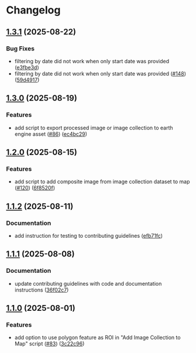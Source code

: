 # Changelog

## [1.3.1](https://github.com/gee-community/arcgis-earthengine-toolbox/compare/v1.3.0...v1.3.1) (2025-08-22)


### Bug Fixes

* filtering by date did not work when only start date was provided ([e3fbe3d](https://github.com/gee-community/arcgis-earthengine-toolbox/commit/e3fbe3d03c3d171ba2d33c3cd0d6e5c2623d46bb))
* filtering by date did not work when only start date was provided ([#148](https://github.com/gee-community/arcgis-earthengine-toolbox/issues/148)) ([59d4917](https://github.com/gee-community/arcgis-earthengine-toolbox/commit/59d491797c4676e50ed48c623d7a6bc1ad5483b5))

## [1.3.0](https://github.com/gee-community/arcgis-earthengine-toolbox/compare/v1.2.0...v1.3.0) (2025-08-19)


### Features

* add script to export processed image or image collection to earth engine asset ([#86](https://github.com/gee-community/arcgis-earthengine-toolbox/issues/86)) ([ec4bc29](https://github.com/gee-community/arcgis-earthengine-toolbox/commit/ec4bc29875c5784eee409a33d570ad6f79533ad7))

## [1.2.0](https://github.com/gee-community/arcgis-earthengine-toolbox/compare/v1.1.2...v1.2.0) (2025-08-15)


### Features

* add script to add composite image from image collection dataset to map ([#120](https://github.com/gee-community/arcgis-earthengine-toolbox/issues/120)) ([6f8520f](https://github.com/gee-community/arcgis-earthengine-toolbox/commit/6f8520fbca1a47fd05678c0988d4b11629f2b3f2))

## [1.1.2](https://github.com/gee-community/arcgis-earthengine-toolbox/compare/v1.1.1...v1.1.2) (2025-08-11)


### Documentation

* add instruction for testing to contributing guidelines ([efb71fc](https://github.com/gee-community/arcgis-earthengine-toolbox/commit/efb71fc9f87865d03f2bebbe81592b6290e3e6d4))

## [1.1.1](https://github.com/gee-community/arcgis-earthengine-toolbox/compare/v1.1.0...v1.1.1) (2025-08-08)


### Documentation

* update contributing guidelines with code and documentation instructions ([36f02c7](https://github.com/gee-community/arcgis-earthengine-toolbox/commit/36f02c79c52bf5814189730f0f44b4c1a944de0d))

## [1.1.0](https://github.com/gee-community/arcgis-earthengine-toolbox/compare/v1.0.0...v1.1.0) (2025-08-01)


### Features

* add option to use polygon feature as ROI in "Add Image Collection to Map" script ([#83](https://github.com/gee-community/arcgis-earthengine-toolbox/issues/83)) ([3c22c96](https://github.com/gee-community/arcgis-earthengine-toolbox/commit/3c22c962243e24053d7d6e522ee18c03ab1b4a04))
